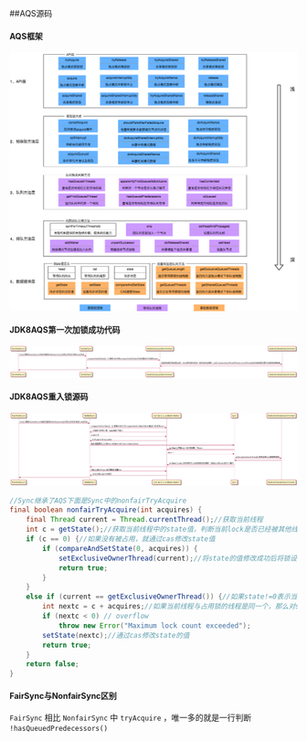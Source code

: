 ##AQS源码

#### AQS框架
![multithreading-aqs架构框架.jpg](../resource/multithreading/multithreading-aqs架构框架.jpg)

#### JDK8AQS第一次加锁成功代码
![multithreading-JDK8AQS第一次加锁成功代码.png](../resource/multithreading/multithreading-JDK8AQS第一次加锁成功代码.png)

#### JDK8AQS重入锁源码
![multithreading-JDK8AQS重入锁源码.png](../resource/multithreading/multithreading-JDK8AQS重入锁源码.png)
```java
//Sync继承了AQS下面是Sync中的nonfairTryAcquire
final boolean nonfairTryAcquire(int acquires) {
    final Thread current = Thread.currentThread();//获取当前线程
    int c = getState();//获取当前线程中的state值，判断当前lock是否已经被其他线程占用
    if (c == 0) {//如果没有被占用，就通过cas修改state值
        if (compareAndSetState(0, acquires)) {
            setExclusiveOwnerThread(current);//将state的值修改成功后将锁设置当前线程的
            return true;
        }
    }
    else if (current == getExclusiveOwnerThread()) {//如果state!=0表示当前锁已经被占用，判断占用锁的线程是不是当前线程【可重入性】
        int nextc = c + acquires;//如果当前线程与占用锁的线程是同一个，那么对state进行+1的操作
        if (nextc < 0) // overflow
            throw new Error("Maximum lock count exceeded");
        setState(nextc);//通过cas修改state的值
        return true;
    }
    return false;
}
```
#### FairSync与NonfairSync区别
`FairSync` 相比 `NonfairSync` 中 `tryAcquire` ，唯一多的就是一行判断 `!hasQueuedPredecessors()`